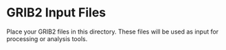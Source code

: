 # GRIB2 Input Files

Place your GRIB2 files in this directory. These files will be used as input for processing or analysis tools.
